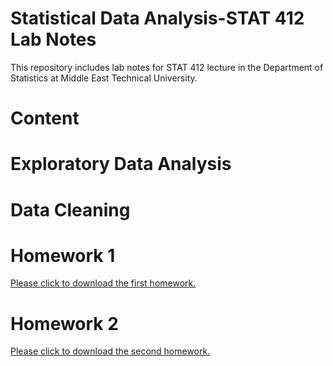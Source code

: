 # Statistical Data Analysis-STAT 412 Lab Notes

This repository includes lab notes for STAT 412 lecture in the Department of Statistics at Middle East Technical University. 

# Content

# Exploratory Data Analysis

# Data Cleaning

# 

# Homework 1 

<a href="https://github.com/ozancanozdemir/Statistical-Data-Analysis-STAT-412-Lab-Notes/blob/master/Homework1.zip?raw=true)"> Please click to download the first homework. </a>

# Homework 2

<a href="https://github.com/ozancanozdemir/Statistical-Data-Analysis-STAT-412-Lab-Notes/raw/master/Homework%202.zip"> Please click to download the second homework. </a>
